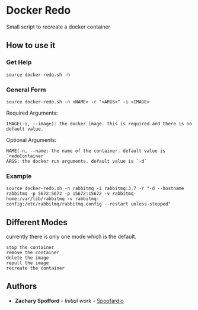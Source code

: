 # Docker Redo

Small script to recreate a docker container

## How to use it

### Get Help
```
source docker-redo.sh -h
```
### General Form
```
source docker-redo.sh -n <NAME> -r "<ARGS>" -i <IMAGE>
```
Required Arguments:
```
IMAGE(-i, --image): the docker image. this is required and there is no default value.
```
Optional Arguments:
```
NAME(-n, --name: the name of the container. default value is `redoContainer`
ARGS: the docker run arguments. default value is `-d`
```

### Example
```
source docker-redo.sh -n rabbitmq -i rabbitmq:3.7 -r "-d --hostname rabbitmq -p 5672:5672 -p 15672:15672 -v rabbitmq-home:/var/lib/rabbitmq -v rabbitmq-config:/etc/rabbitmq/rabbitmq.config --restart unless-stopped" 
```

## Different Modes

currently there is only one mode which is the default.
```
stop the container
remove the container
delete the image
repull the image
recreate the container 
```

## Authors

* **Zachary Spofford** - *Initial work* - [Spoofardio](https://github.com/Spoofardio)